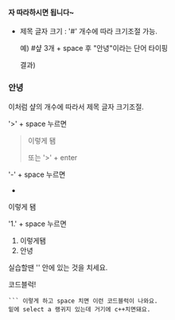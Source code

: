 #### 자 따라하시면 됩니다~



- 제목 글자 크기 : '#'  개수에 따라 크기조절 가능.

  예) #샾 3개 + space 후 "안녕"이라는 단어 타이핑

  결과)

### 안녕

 이처럼 샾의 개수에 따라서 제목 글자 크기조절.



'>' + space 누르면 

> 이렇게 됌
>
> 또는 '>' + enter



'-' + space 누르면 

- 

이렇게 됌



'1.' + space 누르면 

1.  이렇게됌
2. 안녕



실습할땐 '' 안에 있는 것을 치세요.



코드블럭!

```
​``` 이렇게 하고 space 치면 이런 코드블럭이 나와요.
밑에 select a 랭귀지 있는데 거기에 c++치면돼요.
```

